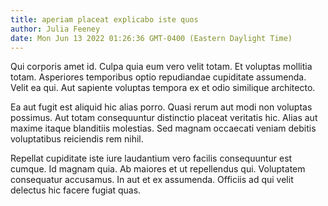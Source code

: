 ```yaml
---
title: aperiam placeat explicabo iste quos
author: Julia Feeney
date: Mon Jun 13 2022 01:26:36 GMT-0400 (Eastern Daylight Time)
---
```

Qui corporis amet id. Culpa quia eum vero velit totam. Et voluptas mollitia totam. Asperiores temporibus optio repudiandae cupiditate assumenda. Velit ea qui. Aut sapiente voluptas tempora ex et odio similique architecto.

 Ea aut fugit est aliquid hic alias porro. Quasi rerum aut modi non voluptas possimus. Aut totam consequuntur distinctio placeat veritatis hic. Alias aut maxime itaque blanditiis molestias. Sed magnam occaecati veniam debitis voluptatibus reiciendis rem nihil.

 Repellat cupiditate iste iure laudantium vero facilis consequuntur est cumque. Id magnam quia. Ab maiores et ut repellendus qui. Voluptatem consequatur accusamus. In aut et ex assumenda. Officiis ad qui velit delectus hic facere fugiat quas.